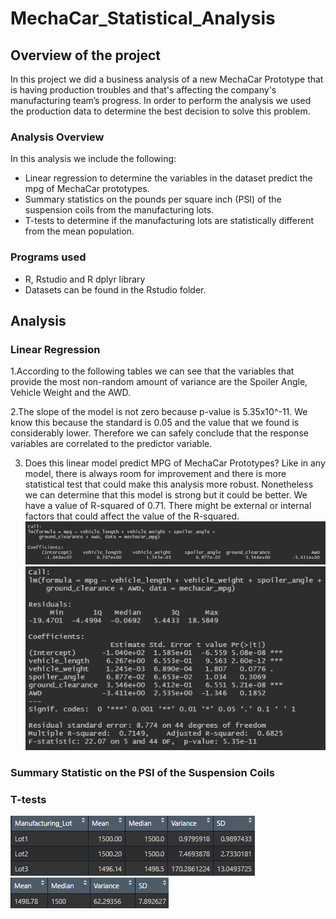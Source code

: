 # MechaCar_Statistical_Analysis

## Overview of the project
In this project we did a business analysis of a new MechaCar Prototype that is having production troubles and that's affecting the company's manufacturing team’s progress. In order to perform the analysis we used the production data to determine the best decision to solve this problem.
### Analysis Overview

In this analysis we include the following:

- Linear regression to determine the variables in the dataset predict the mpg of MechaCar prototypes.
- Summary statistics on the pounds per square inch (PSI) of the suspension coils from the manufacturing lots.
- T-tests to determine if the manufacturing lots are statistically different from the mean population.

### Programs used

- R, Rstudio and R dplyr library 
- Datasets can be found in the Rstudio folder. 

## Analysis
### Linear Regression
1.According to the following tables we can see that the variables that provide the most non-random amount of variance are the Spoiler Angle, Vehicle Weight and the AWD. 

2.The slope of the model is not zero because p-value is 5.35x10^-11. We know this because the standard is 0.05 and the value that we found is considerably lower. Therefore we can safely conclude that the response variables are correlated to the predictor variable. 

3. Does this linear model predict MPG of MechaCar Prototypes? Like in any model, there is always room for improvement and there is more statistical test that could make this analysis more robust. Nonetheless we can determine that this model is strong but it could be better. We have a value of R-squared of 0.71. There might be external or internal factors that could affect the value of the R-squared. 
![](/resources/coefficients.png)
![](/resources/linearRegression.png)
### Summary Statistic on the PSI of the Suspension Coils

### T-tests 



![](/resources/lots_summary.png)
![](/resources/total_summary.png)

